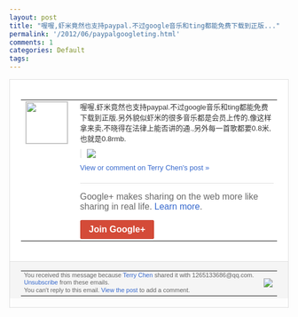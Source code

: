 ```yaml
---
layout: post
title: "喔喔,虾米竟然也支持paypal.不过google音乐和ting都能免费下载到正版..."
permalink: '/2012/06/paypalgoogleting.html'
comments: 1
categories: Default
tags: 
---
```

<div style="border:solid 1px #dfdfdf;color:#686868;font:13px Arial"><div style="background-color:#fff;padding:20px;"><table cellpadding="0" cellspacing="0"><tr><td style="padding-right:15px;vertical-align:top"><a href="https://plus.google.com/_/notifications/ngemlink?&amp;emid=CKiy-5TM17ACFQOWTAod6hkAAA&amp;path=%2F108643996575278738906&amp;dt=1340015881676"><img height="75" src="https://lh3.googleusercontent.com/-KKRGTyJ5Bl0/AAAAAAAAAAI/AAAAAAAAEEY/jllxqER5dCk/s75-c-k-a/photo.jpg" style="border:solid 1px #cccccc;" width="75"/></a></td><td style="width:578px;color:#333;font:13px Arial;vertical-align:top;"><div style="padding-bottom:10px">喔喔,虾米竟然也支持paypal.不过g<wbr/>oogle音乐和ting都能免费下载到正<wbr/>版.另外貌似虾米的很多音乐都是会员上传的<wbr/>,像这样拿来卖,不晓得在法律上能否讲的通<wbr/>.,另外每一首歌都要0.8米,也就是0.<wbr/>8rmb.</div><div style="margin-bottom:10px;padding-left:10px; border-left:2px solid #EAEAEA"><span style="margin-right:5px"><a href="https://plus.google.com/_/notifications/ngemlink?&amp;emid=CKiy-5TM17ACFQOWTAod6hkAAA&amp;path=%2F108643996575278738906%2Fposts%2FTHBVpc4anpF%3Fgpinv%3DAMIXal_bjRKv7gvt4_jStAGte2xsiYe9F3p7AgSs7RObQzMTsRnGtLBxFI_Gcs3HbmlAQmmt8u2Jns_DBFs96KdvyRYpTvuQexSsdFSC7nAx54F2bptJHAg&amp;dt=1340015881676" style="zSoyz;"><img border="0" src="https://lh5.googleusercontent.com/-vG3QP68L8Ns/T98EMyJW-uI/AAAAAAAAODg/gTDT8UVUqI4/h120/QQ%25E6%258B%25BC%25E9%259F%25B3%25E6%2588%25AA%25E5%259B%25BE%25E6%259C%25AA%25E5%2591%25BD%25E5%2590%258D.png" style="max-height:200px;max-width:275px"/></a></span></div><a href="https://plus.google.com/_/notifications/ngemlink?&amp;emid=CKiy-5TM17ACFQOWTAod6hkAAA&amp;path=%2F108643996575278738906%2Fposts%2FTHBVpc4anpF%3Fgpinv%3DAMIXal_bjRKv7gvt4_jStAGte2xsiYe9F3p7AgSs7RObQzMTsRnGtLBxFI_Gcs3HbmlAQmmt8u2Jns_DBFs96KdvyRYpTvuQexSsdFSC7nAx54F2bptJHAg&amp;dt=1340015881676" style="color:#3366CC;text-decoration:none;">View or comment on Terry Chen's post »</a><div style="margin-top:20px;border-top:solid 1px #dfdfdf"><div style="padding:15px 0;color:#686868;font:16px Arial;">Google+ makes sharing on the web more like sharing in real life. <a href="http://www.google.com/+/learnmore/" style="color:#3366CC;text-decoration:none;">Learn more</a>.</div><a href="https://plus.google.com/_/notifications/ngemlink?&amp;emid=CKiy-5TM17ACFQOWTAod6hkAAA&amp;path=%2F%3Fgpinv%3DAMIXal_bjRKv7gvt4_jStAGte2xsiYe9F3p7AgSs7RObQzMTsRnGtLBxFI_Gcs3HbmlAQmmt8u2Jns_DBFs96KdvyRYpTvuQexSsdFSC7nAx54F2bptJHAg&amp;dt=1340015881676" style="display:inline-block;padding:7px 15px;background-color:#d44b38; color:#fff;font-size:16px; font-weight:bold;border-radius:2px;border:solid 1px #c43b28; white-space:nowrap;text-decoration:none">Join Google+</a></div></td></tr></table></div><div style="border-top:solid 1px #dfdfdf;padding:0 20px; background-color:#f5f5f5"><table cellpadding="0" cellspacing="0" style="height:50px"><tbody><tr><td style="vertical-align:middle;width:100%; color:#636363;font:11px Arial; line-height:120%">You received this message because <a href="https://plus.google.com/_/notifications/ngemlink?&amp;emid=CKiy-5TM17ACFQOWTAod6hkAAA&amp;path=%2F108643996575278738906%3Fgpinv%3DAMIXal_bjRKv7gvt4_jStAGte2xsiYe9F3p7AgSs7RObQzMTsRnGtLBxFI_Gcs3HbmlAQmmt8u2Jns_DBFs96KdvyRYpTvuQexSsdFSC7nAx54F2bptJHAg&amp;dt=1340015881676" style="color:#3366CC;text-decoration:none;">Terry Chen</a> shared it with 1265133686@qq.com. <a href="https://plus.google.com/_/notifications/ngemlink?&amp;emid=CKiy-5TM17ACFQOWTAod6hkAAA&amp;path=%2F_%2Fnonplus%2Femailsettings%3Fgpinv%3DAMIXal_bjRKv7gvt4_jStAGte2xsiYe9F3p7AgSs7RObQzMTsRnGtLBxFI_Gcs3HbmlAQmmt8u2Jns_DBFs96KdvyRYpTvuQexSsdFSC7nAx54F2bptJHAg%26est%3DADH5u8XpSxWP9M7dugEn0J9GA4YrKob_8oXKVXGxB9YsgWyq1XHYtWx4Os_uj3__XutEWYXZM_YhBwRCeidB-sjOUXkzBm4GvLG3PPI68VP61VDcbBgh4ZzOUa-6wCgQ3wEYJiTmicO-&amp;dt=1340015881676" style="color:#3366CC;text-decoration:none;">Unsubscribe</a> from these emails.<br/>You can't reply to this email. <a href="https://plus.google.com/_/notifications/ngemlink?&amp;emid=CKiy-5TM17ACFQOWTAod6hkAAA&amp;path=%2F108643996575278738906%2Fposts%2FTHBVpc4anpF%3Fgpinv%3DAMIXal_bjRKv7gvt4_jStAGte2xsiYe9F3p7AgSs7RObQzMTsRnGtLBxFI_Gcs3HbmlAQmmt8u2Jns_DBFs96KdvyRYpTvuQexSsdFSC7nAx54F2bptJHAg&amp;dt=1340015881676" style="color:#3366CC;text-decoration:none;">View the post</a> to add a comment.<br/></td><td><img src="https://ssl.gstatic.com/s2/oz/images/notifications/logo/google-plus-6617a72bb36cc548861652780c9e6ff1.png"/></td></tr></tbody></table></div></div>